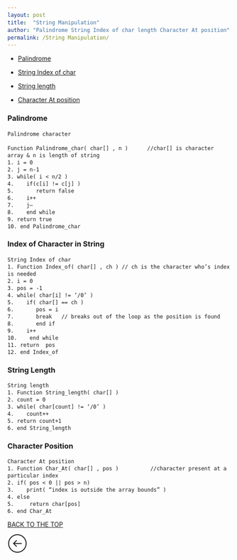 ```yaml
---
layout: post
title:  "String Manipulation"
author: "Palindrome String Index of char length Character At position"
permalink: /String Manipulation/
---
```


* [Palindrome](#palindrome)


* [String Index of char](#index-of-character-in-string)


* [String length](#string-length)


* [Character At position](#character-position)


### Palindrome 

```
Palindrome character

Function Palindrome_char( char[] , n )      //char[] is character array & n is length of string
1. i = 0 
2. j = n-1
3. while( i < n/2 )
4.    if(c[i] != c[j] )
5.       return false
6.    i++
7.    j—
8.    end while
9. return true
10. end Palindrome_char

```

### Index of Character in String

```
String Index of char
1. Function Index_of( char[] , ch ) // ch is the character who’s index is needed
2. i = 0
3. pos = -1
4. while( char[i] != ‘/0’ )
5.    if( char[] == ch )
6.       pos = i
7.       break   // breaks out of the loop as the position is found
8.       end if 
9.    i++
10.    end while 
11. return  pos
12. end Index_of

```

### String Length

```
String length
1. Function String_length( char[] )
2. count = 0
3. while( char[count] != ‘/0’ )
4.    count++
5. return count+1
6. end String_length  

```

### Character Position

```
Character At position
1. Function Char_At( char[] , pos )          //character present at a particular index
2. if( pos < 0 || pos > n)
3.    print( “index is outside the array bounds” )
4. else
5.     return char[pos]
6. end Char_At 

```

[BACK TO THE TOP](#top)                                           

 [![](/img/back.png)](/search/)
